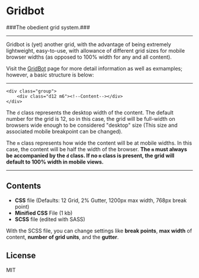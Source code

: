 Gridbot
=========

###The obedient grid system.###


---
Gridbot is (yet) another grid, with the advantage of being extremely lightweight, easy-to-use, with allowance of different grid sizes for mobile browser widths (as opposed to 100% width for any and all content). 


Visit the [GridBot] page for more detail information as well as exmamples; however, a basic structure is below: 

---

```
<div class="group">
    <div class="d12 m6"><!--Content--></div>
</div>
```
The ```d``` class represents the desktop width of the content. The default number for the grid is 12, so in this case, the grid will be full-width on browsers wide enough to be considered "desktop" size (This size and associated mobile breakpoint can be changed).

The ```m``` class represents how wide the content will be at mobile widths. In this case, the content will be half the width of the browser. __The ```m``` must always be accompanied by the ```d``` class. If no ```m``` class is present, the grid will default to 100% width in mobile views.__

---

Contents
----
* __CSS__ file (Defaults: 12 Grid, 2% Gutter, 1200px max width, 768px break point)
* __Minified CSS__ File (1 kb)
* __SCSS__ file (edited with SASS)

With the SCSS file, you can change settings like __break points__, __max width__ of content, __number of grid units__, and the __gutter__.



License
----

MIT




[GridBot]:http://lucaspark.github.io/gridbot/
